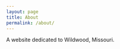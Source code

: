 ```yaml
---
layout: page
title: About
permalink: /about/
---
```


A website dedicated to Wildwood, Missouri.



